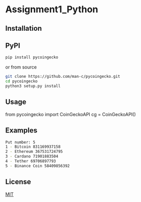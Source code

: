 # Assignment1_Python
## Installation
## PyPI
```bash
pip install pycoingecko
```
or from source
```bash
git clone https://github.com/man-c/pycoingecko.git
cd pycoingecko
python3 setup.py install
```
## Usage
from pycoingecko import CoinGeckoAPI
cg = CoinGeckoAPI()
## Examples
```bash
Put number: 5
1 - Bitcoin 831169937158
2 - Ethereum 367531724795
3 - Cardano 71901883504
4 - Tether 69706897793
5 - Binance Coin 58409856392
```
## License
  [MIT](https://choosealicense.com/licenses/mit/)
